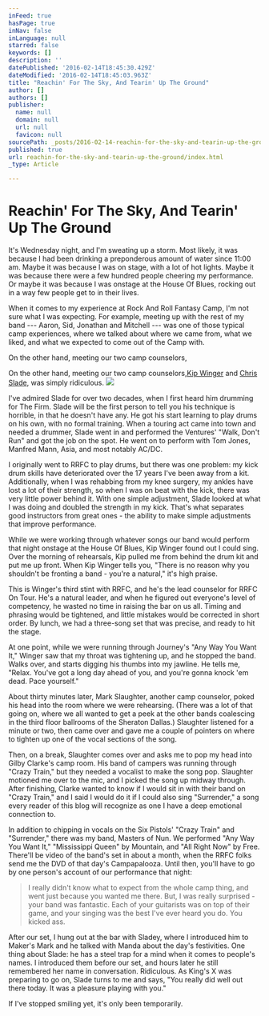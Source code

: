 ```yaml
---
inFeed: true
hasPage: true
inNav: false
inLanguage: null
starred: false
keywords: []
description: ''
datePublished: '2016-02-14T18:45:30.429Z'
dateModified: '2016-02-14T18:45:03.963Z'
title: "Reachin' For The Sky, And Tearin' Up The Ground"
author: []
authors: []
publisher:
  name: null
  domain: null
  url: null
  favicon: null
sourcePath: _posts/2016-02-14-reachin-for-the-sky-and-tearin-up-the-ground.md
published: true
url: reachin-for-the-sky-and-tearin-up-the-ground/index.html
_type: Article

---
```

# Reachin' For The Sky, And Tearin' Up The Ground

It's Wednesday night, and I'm sweating up a storm. Most likely, it was because I had been drinking a preponderous amount of water since 11:00 am. Maybe it was because I was on stage, with a lot of hot lights. Maybe it was because there were a few hundred people cheering my performance. Or maybe it was because I was onstage at the House Of Blues, rocking out in a way few people get to in their lives.

When it comes to my experience at Rock And Roll Fantasy Camp, I'm not sure what I was expecting. For example, meeting up with the rest of my band --- Aaron, Sid, Jonathan and Mitchell --- was one of those typical camp experiences, where we talked about where we came from, what we liked, and what we expected to come out of the Camp with.

On the other hand, meeting our two camp counselors, 

On the other hand, meeting our two camp counselors,[Kip Winger][0] and [Chris Slade][1], was simply ridiculous.
![](https://the-grid-user-content.s3-us-west-2.amazonaws.com/d7363b23-d72b-4e5c-ae93-111e28ed87f5.jpg)

I've admired Slade for over two decades, when I first heard him drumming for The Firm. Slade will be the first person to tell you his technique is horrible, in that he doesn't have any. He got his start learning to play drums on his own, with no formal training. When a touring act came into town and needed a drummer, Slade went in and performed the Ventures' "Walk, Don't Run" and got the job on the spot. He went on to perform with Tom Jones, Manfred Mann, Asia, and most notably AC/DC.

I originally went to RRFC to play drums, but there was one problem: my kick drum skills have deteriorated over the 17 years I've been away from a kit. Additionally, when I was rehabbing from my knee surgery, my ankles have lost a lot of their strength, so when I was on beat with the kick, there was very little power behind it. With one simple adjustment, Slade looked at what I was doing and doubled the strength in my kick. That's what separates good instructors from great ones - the ability to make simple adjustments that improve performance.

While we were working through whatever songs our band would perform that night onstage at the House Of Blues, Kip Winger found out I could sing. Over the morning of rehearsals, Kip pulled me from behind the drum kit and put me up front. When Kip Winger tells you, "There is no reason why you shouldn't be fronting a band - you're a natural," it's high praise.

This is Winger's third stint with RRFC, and he's the lead counselor for RRFC On Tour. He's a natural leader, and when he figured out everyone's level of competency, he wasted no time in raising the bar on us all. Timing and phrasing would be tightened, and little mistakes would be corrected in short order. By lunch, we had a three-song set that was precise, and ready to hit the stage.

At one point, while we were running through Journey's "Any Way You Want It," Winger saw that my throat was tightening up, and he stopped the band. Walks over, and starts digging his thumbs into my jawline. He tells me, "Relax. You've got a long day ahead of you, and you're gonna knock 'em dead. Pace yourself."

About thirty minutes later, Mark Slaughter, another camp counselor, poked his head into the room where we were rehearsing. (There was a lot of that going on, where we all wanted to get a peek at the other bands coalescing in the third floor ballrooms of the Sheraton Dallas.) Slaughter listened for a minute or two, then came over and gave me a couple of pointers on where to tighten up one of the vocal sections of the song.

Then, on a break, Slaughter comes over and asks me to pop my head into Gilby Clarke's camp room. His band of campers was running through "Crazy Train," but they needed a vocalist to make the song pop. Slaughter motioned me over to the mic, and I picked the song up midway through. After finishing, Clarke wanted to know if I would sit in with their band on "Crazy Train," and I said I would do it if I could also sing "Surrender," a song every reader of this blog will recognize as one I have a deep emotional connection to.

In addition to chipping in vocals on the Six Pistols' "Crazy Train" and "Surrender," there was my band, Masters of Nun. We performed "Any Way You Want It," "Mississippi Queen" by Mountain, and "All Right Now" by Free. There'll be video of the band's set in about a month, when the RRFC folks send me the DVD of that day's Campapalooza. Until then, you'll have to go by one person's account of our performance that night:

> I really didn't know what to expect from the whole camp thing, and went just because you wanted me there. But, I was really surprised - your band was fantastic. Each of your guitarists was on top of their game, and your singing was the best I've ever heard you do. You kicked ass.

After our set, I hung out at the bar with Sladey, where I introduced him to Maker's Mark and he talked with Manda about the day's festivities. One thing about Slade: he has a steel trap for a mind when it comes to people's names. I introduced them before our set, and hours later he still remembered her name in conversation. Ridiculous. As King's X was preparing to go on, Slade turns to me and says, "You really did well out there today. It was a pleasure playing with you."

If I've stopped smiling yet, it's only been temporarily.

[0]: https://web.archive.org/web/20081017223255/http://en.wikipedia.org/wiki/Kip_Winger
[1]: https://web.archive.org/web/20081017223255/http://en.wikipedia.org/wiki/Chris_Slade